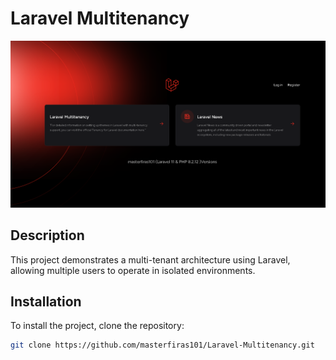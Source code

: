 # Laravel Multitenancy

![Project Screenshot](https://github.com/masterfiras101/Laravel-Multitenancy-Project/blob/94b7b5d82bec2f93d75320149abe6e24a8d3fe5b/public/assets/screenshots/index_page.png)

## Description
This project demonstrates a multi-tenant architecture using Laravel, allowing multiple users to operate in isolated environments.

## Installation

To install the project, clone the repository:

```bash
git clone https://github.com/masterfiras101/Laravel-Multitenancy.git
